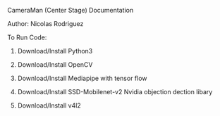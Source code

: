 CameraMan (Center Stage) Documentation

Author: Nicolas Rodriguez

To Run Code:
1. Download/Install Python3 

2. Download/Install OpenCV

3. Download/Install Mediapipe with tensor flow

4. Download/Install SSD-Mobilenet-v2 Nvidia objection dection libary

5. Download/Install v4l2
